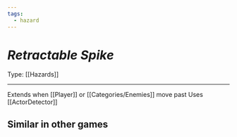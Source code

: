 ```yaml
---
tags:
  - hazard
---
```

# _Retractable Spike_

Type: [[Hazards]]

----


Extends when [[Player]] or [[Categories/Enemies]] move past
Uses [[ActorDetector]]

## Similar in other games

